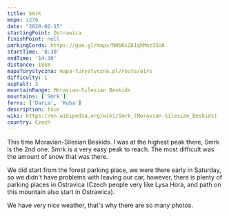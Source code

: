 ```yaml
---
title: Smrk
mnpm: 1276
date: "2020-02-15"
startingPoint: Ostrawica
finishPoint: null
parkingCords: https://goo.gl/maps/NHbKxZA1qhMnz3SUA
startTime: '8:30'
endTime: '14:30'
distance: 18km
mapaTurystyczna: mapa-turystyczna.pl/route/a1rs
difficulty: 1
asphalt: 3
mountainRange: Moravian-Silesian Beskids
mountains: ['Smrk']
ferns: ['Daria', 'Kuba']
description: tour
wiki: https://en.wikipedia.org/wiki/Smrk_(Moravian-Silesian_Beskids)
country: Czech
---
```


This time Moravian-Silesian Beskids. I was at the highest peak there, Smrk is the 2nd one. Smrk is a very easy peak to reach. The most difficult was the amount of snow that was there.

We did start from the forest parking place, we were there early in Saturday, so we didn't have problems with leaving our car, however, there is plenty of parking places in Ostravica (Czech people very like Lysa Hora, and path on this mountain also start in Ostrawica).

We have very nice weather, that's why there are so many photos.
